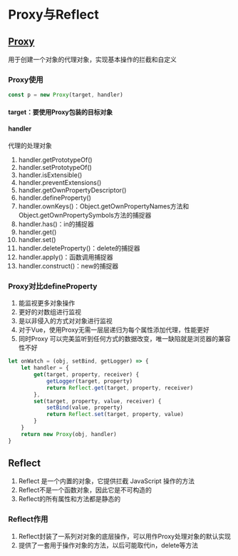 # Proxy与Reflect

## [Proxy](https://developer.mozilla.org/zh-CN/docs/Web/JavaScript/Reference/Global_Objects/Proxy)

用于创建一个对象的代理对象，实现基本操作的拦截和自定义

### Proxy使用

```js
const p = new Proxy(target, handler)
```

#### target：要使用Proxy包装的目标对象

#### handler

代理的处理对象

01. handler.getPrototypeOf()
02. handler.setPrototypeOf()
03. handler.isExtensible()
04. handler.preventExtensions()
05. handler.getOwnPropertyDescriptor()
06. handler.defineProperty()
07. handler.ownKeys()：Object.getOwnPropertyNames方法和Object.getOwnPropertySymbols方法的捕捉器
08. handler.has()：in的捕捉器
09. handler.get()
10. handler.set()
11. handler.deleteProperty()：delete的捕捉器
12. handler.apply()：函数调用捕捉器
13. handler.construct()：new的捕捉器

### Proxy对比defineProperty

01. 能监视更多对象操作
02. 更好的对数组进行监视
03. 是以非侵入的方式对对象进行监视
04. 对于Vue，使用Proxy无需一层层递归为每个属性添加代理，性能更好
05. 同时Proxy 可以完美监听到任何方式的数据改变，唯一缺陷就是浏览器的兼容性不好

```js
let onWatch = (obj, setBind, getLogger) => {
    let handler = {
        get(target, property, receiver) {
            getLogger(target, property)
            return Reflect.get(target, property, receiver)
        },
        set(target, property, value, receiver) {
            setBind(value, property)
            return Reflect.set(target, property, value)
        }
    }
    return new Proxy(obj, handler)
}
```

## Reflect

01. Reflect 是一个内置的对象，它提供拦截 JavaScript 操作的方法
02. Reflect不是一个函数对象，因此它是不可构造的
03. Reflect的所有属性和方法都是静态的

### Reflect作用

01. Reflect封装了一系列对对象的底层操作，可以用作Proxy处理对象的默认实现
02. 提供了一套用于操作对象的方法，以后可能取代in，delete等方法

